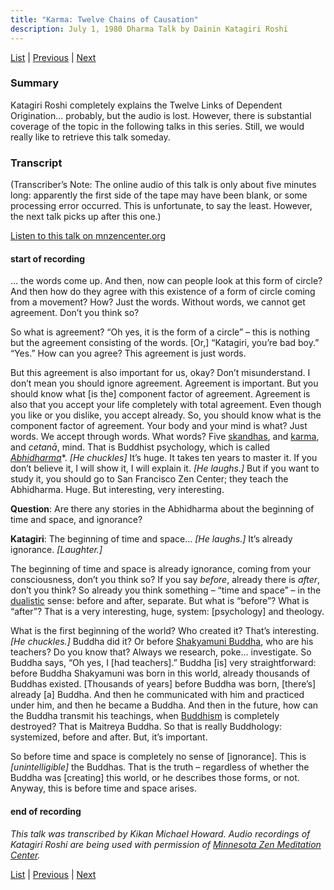 ```yaml
---
title: "Karma: Twelve Chains of Causation"
description: July 1, 1980 Dharma Talk by Dainin Katagiri Roshi
---
```


[List](list#1980) \| 
[Previous](1980-06-30-Karma-Two-Aspects) \| 
[Next](1980-07-02-Karma-Where-Karma-Originates) 

### Summary

Katagiri Roshi completely explains the Twelve Links of Dependent Origination... probably, but the audio is lost. However, there is substantial coverage of the topic in the following talks in this series. Still, we would really like to retrieve this talk someday.

### Transcript

(Transcriber’s Note: The online audio of this talk is only about five minutes long: apparently the first side of the tape may have been blank, or some processing error occurred. This is unfortunate, to say the least. However, the next talk picks up after this one.)

<a href="https://www.mnzencenter.org/the-dainin-katagiri-audio-archive/karma-twelve-chains-of-causation" target="_blank">Listen to this talk on mnzencenter.org</a> 

#### start of recording

… the words come up. And then, now can people look at this form of circle? And then how do they agree with this existence of a form of circle coming from a movement? How? Just the words. Without words, we cannot get agreement. Don’t you think so?

So what is agreement? “Oh yes, it is the form of a circle” – this is nothing but the agreement consisting of the words. [Or,] “Katagiri, you’re bad boy.” “Yes.” How can you agree? This agreement is just words. 

But this agreement is also important for us, okay? Don’t misunderstand. I don’t mean you should ignore agreement. Agreement is important. But you should know what [is the] component factor of agreement. Agreement is also that you accept your life completely with total agreement. Even though you like or you dislike, you accept already. So, you should know what is the component factor of agreement. Your body and your mind is what? Just words. We accept through words. What words? Five [skandhas](glossary#skandha), and [karma](glossary#karma), and *cetanā*, mind. That is Buddhist psychology, which is called [*Abhidharma*](glossary#abhidharma)*. *[He chuckles]* It’s huge. It takes ten years to master it. If you don’t believe it, I will show it, I will explain it. *[He laughs.]* But if you want to study it, you should go to San Francisco Zen Center; they teach the Abhidharma. Huge. But interesting, very interesting.

**Question**: Are there any stories in the Abhidharma about the beginning of time and space, and ignorance?

**Katagiri**: The beginning of time and space... *[He laughs.]* It’s already ignorance. *[Laughter.]* 

The beginning of time and space is already ignorance, coming from your consciousness, don’t you think so? If you say *before*, already there is *after*, don’t you think? So already you think something – “time and space” – in the [dualistic](glossary#dualistic) sense: before and after, separate. But what is “before”? What is “after”? That is a very interesting, huge, system: [psychology] and theology. 

What is the first beginning of the world? Who created it? That’s interesting. *[He chuckles.]* Buddha did it? Or before [Shakyamuni Buddha](glossary#shakyamuni-buddha ), who are his teachers? Do you know that? Always we research, poke... investigate. So Buddha says, “Oh yes, I [had teachers].” Buddha [is] very straightforward: before Buddha Shakyamuni was born in this world, already thousands of Buddhas existed. [Thousands of years] before Buddha was born, [there’s] already [a] Buddha. And then he communicated with him and practiced under him, and then he became a Buddha. And then in the future, how can the Buddha transmit his teachings, when [Buddhism](glossary#buddhism) is completely destroyed? That is Maitreya Buddha. So that is really Buddhology: systemized, before and after. But, it’s important.

So before time and space is completely no sense of [ignorance]. This is *[unintelligible]* the Buddhas. That is the truth – regardless of whether the Buddha was [creating] this world, or he describes those forms, or not. Anyway, this is before time and space arises.

#### end of recording

*This talk was transcribed by Kikan Michael Howard. Audio recordings of Katagiri Roshi are being used with permission of [Minnesota Zen Meditation Center](https://www.mnzencenter.org/katagiri-project.html).*

[List](list#1980) \| 
[Previous](1980-06-30-Karma-Two-Aspects) \| 
[Next](1980-07-02-Karma-Where-Karma-Originates)